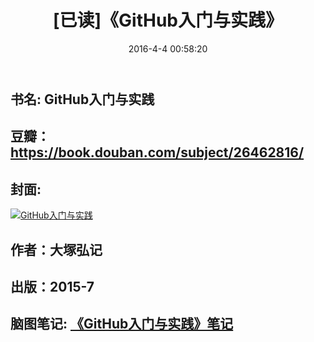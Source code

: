 ﻿---
layout: post
title: "[已读]《GitHub入门与实践》"
date: 2016-4-4 00:58:20
comments: true
categories: 
- book
tags: 
- Book
- 编程开发
---

## 书名: GitHub入门与实践
## 豆瓣：https://book.douban.com/subject/26462816/
## 封面: 

 [![GitHub入门与实践](https://img3.doubanio.com/lpic/s28147406.jpg)](http://naotu.baidu.com/file/12730d384bbe966535ce1fff72963e98?token=7e84a7490a9d9e30)
## 作者：大塚弘记
## 出版：2015-7
## 脑图笔记: [《GitHub入门与实践》笔记](http://naotu.baidu.com/file/12730d384bbe966535ce1fff72963e98?token=7e84a7490a9d9e30)